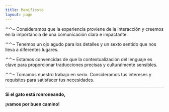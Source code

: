 ```yaml
---
title: Manifiesto
layout: page
---
```



⌃⌃~ Consideramos que la experiencia proviene de la interacción y creemos en la importancia de una comunicación clara e impactante.

 

⌃⌃~ Tenemos un ojo agudo para los detalles y un sexto sentido que nos lleva a diferentes lugares. 

 

⌃⌃~ Estamos convencidas de que la contextualización del lenguaje es clave para proporcionar traducciones precisas y culturalmente sensibles. 

 

⌃⌃~ Tomamos nuestro trabajo en serio. Consideramos tus intereses y requisitos para satisfacer tus necesidades. 

---

**Si el gato está ronroneando,**

**¡vamos por buen camino!**